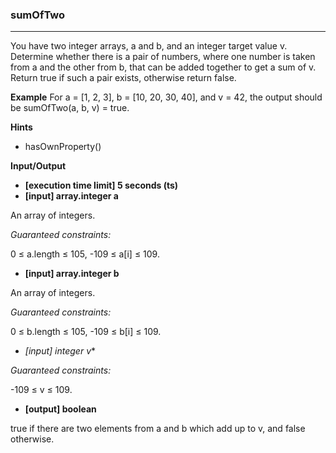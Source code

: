 ### sumOfTwo
---
You have two integer arrays, a and b, and an integer target value v. Determine whether there is a pair of numbers, where one number is taken from a and the other from b, that can be added together to get a sum of v. Return true if such a pair exists, otherwise return false.

**Example**
For a = [1, 2, 3], b = [10, 20, 30, 40], and v = 42, the output should be
sumOfTwo(a, b, v) = true.

**Hints**
-   hasOwnProperty()

**Input/Output**

- **[execution time limit] 5 seconds (ts)**
- **[input] array.integer a**

An array of integers.

*Guaranteed constraints:*

0 ≤ a.length ≤ 105,
-109 ≤ a[i] ≤ 109.

-   **[input] array.integer b**

An array of integers.

*Guaranteed constraints:*

0 ≤ b.length ≤ 105,
-109 ≤ b[i] ≤ 109.

-   *[input] integer v**

*Guaranteed constraints:*

-109 ≤ v ≤ 109.

-   **[output] boolean**

true if there are two elements from a and b which add up to v, and false otherwise.